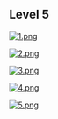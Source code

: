 ## Level 5

[![1.png](https://i.postimg.cc/PxWHQsTW/1.png)](https://postimg.cc/xJ1B9Zk8)

[![2.png](https://i.postimg.cc/ncRJk1bP/2.png)](https://postimg.cc/HVyRWXLw)

[![3.png](https://i.postimg.cc/XYGTgSgr/3.png)](https://postimg.cc/G4R7cfVR)

[![4.png](https://i.postimg.cc/xCR7d094/4.png)](https://postimg.cc/jwDvgYwH)

[![5.png](https://i.postimg.cc/mZmJf2Xc/5.png)](https://postimg.cc/MXjd1x8x)
